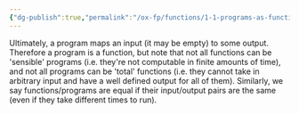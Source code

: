 ```yaml
---
{"dg-publish":true,"permalink":"/ox-fp/functions/1-1-programs-as-functions/"}
---
```


Ultimately, a program maps an input (it may be empty) to some output. Therefore a program is a function, but note that not all functions can be 'sensible' programs (i.e. they're not computable in finite amounts of time), and not all programs can be 'total' functions (i.e. they cannot take in arbitrary input and have a well defined output for all of them). Similarly, we say functions/programs are equal if their input/output pairs are the same (even if they take different times to run).
